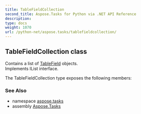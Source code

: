 ```yaml
---
title: TableFieldCollection
second_title: Aspose.Tasks for Python via .NET API Reference
description: 
type: docs
weight: 1070
url: /python-net/aspose.tasks/tablefieldcollection/
---
```


## TableFieldCollection class

Contains a list of [TableField](/tasks/python-net/aspose.tasks/tablefield/) objects.<br/>            Implements IList<TableField> interface.

The TableFieldCollection type exposes the following members:

### See Also

* namespace [aspose.tasks](/tasks/python-net/aspose.tasks/)
* assembly [Aspose.Tasks](/tasks/python-net/)

